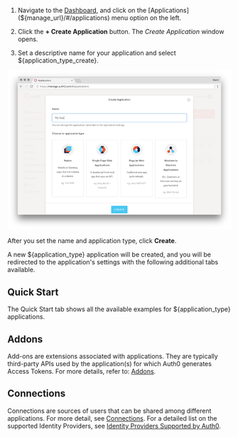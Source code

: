 1. Navigate to the [Dashboard](${manage_url}), and click on the [Applications](${manage_url}/#/applications) menu option on the left. 

2. Click the **+ Create Application** button. The *Create Application* window opens. 

3. Set a descriptive name for your application and select ${application_type_create}.

![Create Application window](/media/articles/applications/create-client-popup.png)

After you set the name and application type, click **Create**.

A new ${application_type} application will be created, and you will be redirected to the application's settings with the following additional tabs available.

## Quick Start

The Quick Start tab shows all the available examples for ${application_type} applications.

## Addons

Add-ons are extensions associated with applications. They are typically third-party APIs used by the application(s) for which Auth0 generates Access Tokens. For more details, refer to: [Addons](/applications/addons).

## Connections

Connections are sources of users that can be shared among different applications. For more detail, see [Connections](/applications/connections). For a detailed list on the supported Identity Providers, see [Identity Providers Supported by Auth0](/identityproviders).
